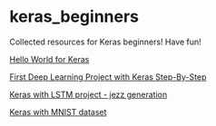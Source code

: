 # keras_beginners
Collected resources for Keras beginners! Have fun!

[Hello World for Keras](https://github.com/fastforwardlabs/keras-hello-world/blob/master/kerashelloworld.ipynb)

[First Deep Learning Project with Keras Step-By-Step](https://machinelearningmastery.com/tutorial-first-neural-network-python-keras/)

[Keras with LSTM project - jezz generation](https://github.com/momo4826/keras_beginners/blob/main/Improvise_a_Jazz_Solo_with_an_LSTM_Network_v3a.ipynb)

[Keras with MNIST dataset](https://github.com/wxs/keras-mnist-tutorial/blob/master/MNIST%20in%20Keras.ipynb)

